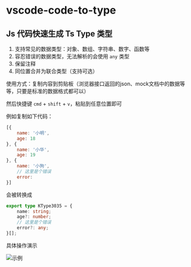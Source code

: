 # vscode-code-to-type

## Js 代码快速生成 Ts Type 类型

1. 支持常见的数据类型：对象、数组、字符串、数字、函数等
2. 容忍错误的数据类型，无法解析的会使用 `any` 类型
3. 保留注释
4. 同位置合并为联合类型（支持可选）

使用方式：复制内容到剪贴板（浏览器接口返回的json、mock文档中的数据等等，只要是标准的数据格式都可以）

然后快捷键 `cmd` + `shift` + `v`，粘贴到任意位置即可

例如复制如下代码：

```js
[{
    name: '小明',
    age: 18
}, {
    name: '小华',
    age: 19
}, {
    name: '小狗',
    // 这里是个错误
    error:
}]
```

会被转换成

```ts
export type KType3035 = {
    name: string;
    age?: number;
    // 这里是个错误
    error?: any;
}[];
```
具体操作演示

![示例](https://github.com/jb-qian/vscode-code-to-type/raw/main/vscode-code-to-type.gif)
